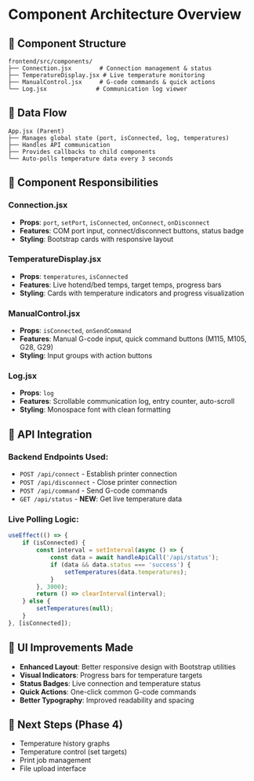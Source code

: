 # Component Architecture Overview

## 📁 Component Structure
```
frontend/src/components/
├── Connection.jsx        # Connection management & status
├── TemperatureDisplay.jsx # Live temperature monitoring  
├── ManualControl.jsx     # G-code commands & quick actions
└── Log.jsx              # Communication log viewer
```

## 🔄 Data Flow
```
App.jsx (Parent)
├── Manages global state (port, isConnected, log, temperatures)
├── Handles API communication
├── Provides callbacks to child components
└── Auto-polls temperature data every 3 seconds
```

## 🎯 Component Responsibilities

### Connection.jsx
- **Props**: `port`, `setPort`, `isConnected`, `onConnect`, `onDisconnect`
- **Features**: COM port input, connect/disconnect buttons, status badge
- **Styling**: Bootstrap cards with responsive layout

### TemperatureDisplay.jsx  
- **Props**: `temperatures`, `isConnected`
- **Features**: Live hotend/bed temps, target temps, progress bars
- **Styling**: Cards with temperature indicators and progress visualization

### ManualControl.jsx
- **Props**: `isConnected`, `onSendCommand`
- **Features**: Manual G-code input, quick command buttons (M115, M105, G28, G29)
- **Styling**: Input groups with action buttons

### Log.jsx
- **Props**: `log`
- **Features**: Scrollable communication log, entry counter, auto-scroll
- **Styling**: Monospace font with clean formatting

## 🔧 API Integration

### Backend Endpoints Used:
- `POST /api/connect` - Establish printer connection
- `POST /api/disconnect` - Close printer connection  
- `POST /api/command` - Send G-code commands
- `GET /api/status` - **NEW**: Get live temperature data

### Live Polling Logic:
```javascript
useEffect(() => {
    if (isConnected) {
        const interval = setInterval(async () => {
            const data = await handleApiCall('/api/status');
            if (data && data.status === 'success') {
                setTemperatures(data.temperatures);
            }
        }, 3000);
        return () => clearInterval(interval);
    } else {
        setTemperatures(null);
    }
}, [isConnected]);
```

## 🎨 UI Improvements Made
- **Enhanced Layout**: Better responsive design with Bootstrap utilities
- **Visual Indicators**: Progress bars for temperature targets
- **Status Badges**: Live connection and temperature status
- **Quick Actions**: One-click common G-code commands
- **Better Typography**: Improved readability and spacing

## 🚀 Next Steps (Phase 4)
- Temperature history graphs
- Temperature control (set targets)
- Print job management
- File upload interface
